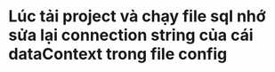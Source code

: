 # Lúc tải project và chạy file sql nhớ sửa lại connection string của cái dataContext trong file config
